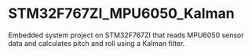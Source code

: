 # STM32F767ZI_MPU6050_Kalman
Embedded system project on STM32F767ZI that reads MPU6050 sensor data and calculates pitch and roll using a Kalman filter. 
